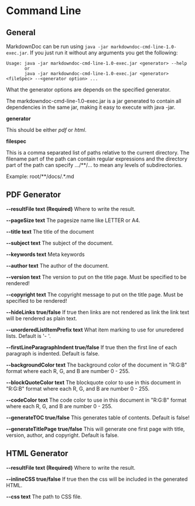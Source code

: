 # Command Line

## General

MarkdownDoc can be run using `java -jar markdowndoc-cmd-line-1.0-exec.jar`. If you just run it
without any arguments you get the following:

    Usage: java -jar markdowndoc-cmd-line-1.0-exec.jar <generator> --help
           or
           java -jar markdowndoc-cmd-line-1.0-exec.jar <generator> <fileSpec> --<generator option> ...

What the generator options are depends on the specified generator.

The markdowndoc-cmd-line-1.0-exec.jar is a jar generated to contain all dependencies in the same jar,
making it easy to execute with java -jar.

__generator__

This should be either _pdf_ or _html_.

__filespec__

This is a comma separated list of paths relative to the current directory. The filename
part of the path can contain regular expressions and the directory part of the path can
specify .../**/... to mean any levels of subdirectories. 

Example: root/**/docs/.*.md

## PDF Generator

__--resultFile text (Required)__
    Where to write the result.

__--pageSize text__
    The pagesize name like LETTER or A4.

__--title text__
    The title of the document

__--subject text__
    The subject of the document. 

__--keywords text__
    Meta keywords 

__--author text__
    The author of the document. 

__--version text__
    The version to put on the title page. Must be specified 
    to be rendered! 

__--copyright text__
    The copyright message to put on the title page. Must be 
    specified to be rendered! 

__--hideLinks true/false__
    If true then links are not rendered as link the link text 
    will be rendered as plain text. 

__--unorderedListItemPrefix text__
    What item marking to use for unuredered lists. Default is 
    '- '. 

__--firstLineParagraphIndent true/false__
    If true then the first line of each paragraph is indented. 
    Default is false. 

__--backgroundColor text__
    The background color of the document in "R:G:B" format where 
    each R, G, and B are number 0 - 255. 

__--blockQuoteColor text__
    The blockquote color to use in this document in "R:G:B" 
    format where each R, G, and B are number 0 - 255. 

__--codeColor text__
    The code color to use in this document in "R:G:B" format 
    where each R, G, and B are number 0 - 255. 

__--generateTOC true/false__
    This generates table of contents. Default is false! 

__--generateTitlePage true/false__
    This will generate one first page with title, version, author, 
    and copyright. Default is false. 


## HTML Generator

__--resultFile text (Required)__
    Where to write the result. 

__--inlineCSS true/false__
    If true then the css will be included in the generated HTML.     

__--css text__
    The path to CSS file. 

